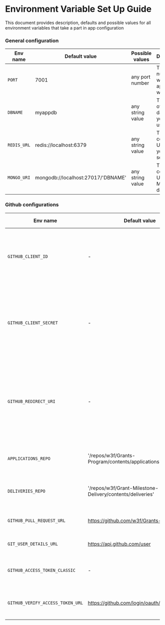 # Environment Variable Set Up Guide

This document provides description, defaults and possible values for all environment variables that take a part in app configuration

### General configuration
| Env name | Default value | Possible values | Description |
| ---------- | ------ |-------------------------|---------------------------------- |
| `PORT` | 7001 | any port number| The port number on which your application will listen |
| `DBNAME` | myappdb | any string value | The name of the database you'll be using |
| `REDIS_URL` | redis://localhost:6379 | any string value | The connection URL for your Redis server. |
| `MONGO_URI` | mongodb://localhost:27017/'DBNAME' | any string value | The connection URI for your MongoDB database |

### Github configurations
| Env name | Default value | Possible values | Description |
| ---------- | ------ |-------------------------|---------------------------------- |
| `GITHUB_CLIENT_ID` | - | provided by github | The client ID for your GitHub OAuth application. To get this, first [register an OAuth App](https://docs.github.com/en/apps/oauth-apps/building-oauth-apps/authenticating-to-the-rest-api-with-an-oauth-app#registering-your-app). |
| `GITHUB_CLIENT_SECRET` | - | provided by github | The client secret for your GitHub OAuth application. Can be found in settings once and OAuth app is registered. |
| `GITHUB_REDIRECT_URI` | - | provided by github | The redirect URI for your GitHub OAuth application. This [Guide](https://docs.github.com/en/apps/oauth-apps/maintaining-oauth-apps/modifying-an-oauth-app) will help you in locating this in your OAuth app settings. |
| `APPLICATIONS_REPO` | '/repos/w3f/Grants-Program/contents/applications' | link to the application folder of any grants repo | URL to the folder containing application MD files |
| `DELIVERIES_REPO` | '/repos/w3f/Grant-Milestone-Delivery/contents/deliveries' | link to the deliveries folder of any grants repo | URL to the folder containing delivery MD files |
| `GITHUB_PULL_REQUEST_URL` | https://github.com/w3f/Grants-Program | link to the any grants repo | URL for getting data for Pull Requests |
| `GIT_USER_DETAILS_URL` | https://api.github.com/user | - | URL for getting user details |
| `GITHUB_ACCESS_TOKEN_CLASSIC` | - | any valid github Personal Access Token | Access token for GitHub API |
| `GITHUB_VERIFY_ACCESS_TOKEN_URL` | https://github.com/login/oauth/access_token | - | URL to check the validity of the access token |